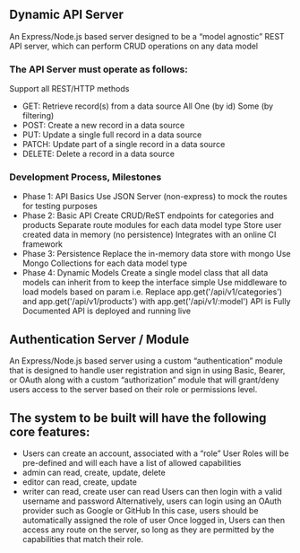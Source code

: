 ## Dynamic API Server
An Express/Node.js based server designed to be a “model agnostic” REST API server, which can perform CRUD operations on any data model

### The API Server must operate as follows:
Support all REST/HTTP methods
- GET: Retrieve record(s) from a data source
All
One (by id)
Some (by filtering)
- POST: Create a new record in a data source
- PUT: Update a single full record in a data source
- PATCH: Update part of a single record in a data source
- DELETE: Delete a record in a data source

### Development Process, Milestones
- Phase 1: API Basics
     Use JSON Server (non-express) to mock the routes for testing purposes
- Phase 2: Basic API
     Create CRUD/ReST endpoints for categories and products
     Separate route modules for each data model type
     Store user created data in memory (no persistence)
     Integrates with an online CI framework
- Phase 3: Persistence
    Replace the in-memory data store with mongo
    Use Mongo Collections for each data model type
- Phase 4: Dynamic Models
    Create a single model class that all data models can inherit from to keep the interface simple
    Use middleware to load models based on param
     i.e. Replace app.get('/api/v1/categories') and app.get('/api/v1/products') with app.get('/api/v1/:model')
     API is Fully Documented
     API is deployed and running live
     
## Authentication Server / Module
An Express/Node.js based server using a custom “authentication” module that is designed to handle user registration and sign in using Basic, Bearer,
or OAuth along with a custom “authorization” module that will grant/deny users access to the server based on their role or permissions level.

## The system to be built will have the following core features:
- Users can create an account, associated with a “role”
User Roles will be pre-defined and will each have a list of allowed capabilities
- admin can read, create, update, delete
- editor can read, create, update
- writer can read, create
user can read
Users can then login with a valid username and password
Alternatively, users can login using an OAuth provider such as Google or GitHub
In this case, users should be automatically assigned the role of user
Once logged in, Users can then access any route on the server, so long as they are permitted by the capabilities that match their role.
